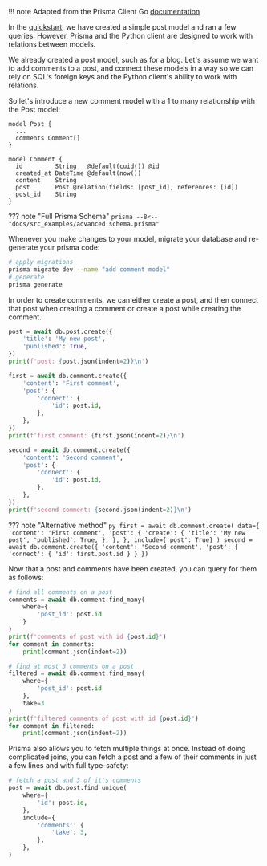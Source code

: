!!! note
    Adapted from the Prisma Client Go [documentation](https://github.com/prisma/prisma-client-go/blob/master/docs/advanced.md)

In the [quickstart](quickstart.md), we have created a simple post model and ran a few queries. However, Prisma and the
Python client are designed to work with relations between models.

We already created a post model, such as for a blog. Let's assume we want to add comments to a post, and connect these
models in a way so we can rely on SQL's foreign keys and the Python client's ability to work with relations.

So let's introduce a new comment model with a 1 to many relationship with the Post model:

```prisma
model Post {
  ...
  comments Comment[]
}

model Comment {
  id         String   @default(cuid()) @id
  created_at DateTime @default(now())
  content    String
  post       Post @relation(fields: [post_id], references: [id])
  post_id    String
}
```

??? note "Full Prisma Schema"
    ```prisma
    --8<-- "docs/src_examples/advanced.schema.prisma"
    ```

Whenever you make changes to your model, migrate your database and re-generate your prisma code:

```sh
# apply migrations
prisma migrate dev --name "add comment model"
# generate
prisma generate
```

In order to create comments, we can either create a post, and then connect that post when creating a comment or create a post while creating the comment.

```py
post = await db.post.create({
    'title': 'My new post',
    'published': True,
})
print(f'post: {post.json(indent=2)}\n')

first = await db.comment.create({
    'content': 'First comment',
    'post': {
        'connect': {
            'id': post.id,
        },
    },
})
print(f'first comment: {first.json(indent=2)}\n')

second = await db.comment.create({
    'content': 'Second comment',
    'post': {
        'connect': {
            'id': post.id,
        },
    },
})
print(f'second comment: {second.json(indent=2)}\n')
```

??? note "Alternative method"
    ```py
    first = await db.comment.create(
        data={
            'content': 'First comment',
            'post': {
                'create': {
                    'title': 'My new post',
                    'published': True,
                },
            },
        },
        include={'post': True}
    )
    second = await db.comment.create({
        'content': 'Second comment',
        'post': {
            'connect': {
                'id': first.post.id
            }
        }
    })
    ```

Now that a post and comments have been created, you can query for them as follows:

```py
# find all comments on a post
comments = await db.comment.find_many(
    where={
        'post_id': post.id
    }
)
print(f'comments of post with id {post.id}')
for comment in comments:
    print(comment.json(indent=2))

# find at most 3 comments on a post
filtered = await db.comment.find_many(
    where={
        'post_id': post.id
    },
    take=3
)
print(f'filtered comments of post with id {post.id}')
for comment in filtered:
    print(comment.json(indent=2))
```

Prisma also allows you to fetch multiple things at once. Instead of doing complicated joins, you can fetch a post and a
few of their comments in just a few lines and with full type-safety:

```py
# fetch a post and 3 of it's comments
post = await db.post.find_unique(
    where={
        'id': post.id,
    },
    include={
        'comments': {
            'take': 3,
        },
    },
)
```


<!-- TODO: add reference to the API reference documentation once added -->
